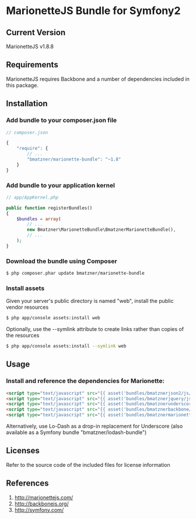 # MarionetteJS Bundle for Symfony2

## Current Version

MarionetteJS v1.8.8

## Requirements

MarionetteJS requires Backbone and a number of dependencies included in this package.

## Installation

### Add bundle to your composer.json file

``` js
// composer.json

{
    "require": {
		// ...
        "bmatzner/marionette-bundle": "~1.8"
    }
}
```

### Add bundle to your application kernel

``` php
// app/AppKernel.php

public function registerBundles()
{
    $bundles = array(
        // ...
        new Bmatzner\MarionetteBundle\BmatznerMarionetteBundle(),
        // ...
    );
}
```

### Download the bundle using Composer

``` bash
$ php composer.phar update bmatzner/marionette-bundle
```

### Install assets

Given your server's public directory is named "web", install the public vendor resources

``` bash
$ php app/console assets:install web
```

Optionally, use the --symlink attribute to create links rather than copies of the resources 

``` bash
$ php app/console assets:install --symlink web
```

## Usage

### Install and reference the dependencies for Marionette:

``` html
<script type="text/javascript" src="{{ asset('bundles/bmatznerjson2/js/json2.min.js') }}"></script>
<script type="text/javascript" src="{{ asset('bundles/bmatznerjquery/js/jquery.min.js') }}"></script>
<script type="text/javascript" src="{{ asset('bundles/bmatznerunderscore/js/underscore.min.js') }}"></script>
<script type="text/javascript" src="{{ asset('bundles/bmatznerbackbone/js/backbone.min.js') }}"></script>
<script type="text/javascript" src="{{ asset('bundles/bmatznermarionette/js/backbone.marionette.min.js') }}"></script>
```

Alternatively, use Lo-Dash as a drop-in replacement for Underscore (also available as a Symfony bundle "bmatzner/lodash-bundle")

## Licenses

Refer to the source code of the included files for license information

## References

1. http://marionettejs.com/
2. http://backbonejs.org/
3. http://symfony.com/
